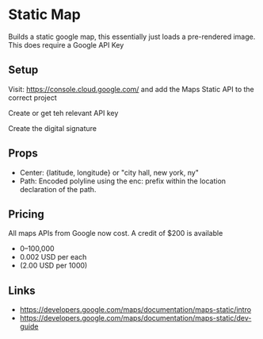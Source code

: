 # Static Map

Builds a static google map, this essentially just loads a pre-rendered image.
This does require a Google API Key

## Setup

Visit: https://console.cloud.google.com/ and add the Maps Static API to the
correct project

Create or get teh relevant API key

Create the digital signature

## Props

- Center: {latitude, longitude} or "city hall, new york, ny"
- Path: Encoded polyline using the enc: prefix within the location declaration of the path.

## Pricing

All maps APIs from Google now cost. A credit of $200 is available

- 0–100,000
- 0.002 USD per each
- (2.00 USD per 1000)

## Links

- https://developers.google.com/maps/documentation/maps-static/intro
- https://developers.google.com/maps/documentation/maps-static/dev-guide
